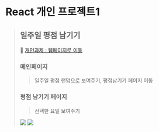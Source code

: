# React 개인 프로젝트1
> ## 일주일 평점 남기기  
>  🔗 [개인과제 : 웹페이지로 이동](http://weekrating.s3-website.ap-northeast-2.amazonaws.com/)  
> ### 메인페이지
> >일주일 평점 랜덤으로 보여주기, 평점남기기  페이지 이동
> ### 평점 남기기 페이지
> >선택한 요일 보여주기
>
>![](https://images.velog.io/images/han10091009/post/370f832d-d3a4-45fe-aae8-0b5d4080fea7/image.png)
>![](https://images.velog.io/images/han10091009/post/dbe6de71-f1a7-4795-a57d-0b6f4bc39fcb/image.png)
